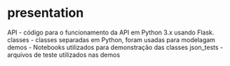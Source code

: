 # presentation
API - código para o funcionamento da API em Python 3.x usando Flask.
classes - classes separadas em Python, foram usadas para modelagam
demos - Notebooks utilizados para demonstração das classes
json_tests - arquivos de teste utilizados nas demos
